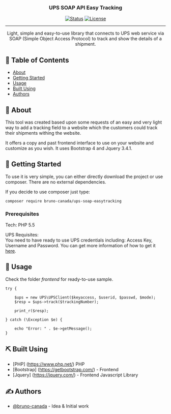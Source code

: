 <h3 align="center">UPS SOAP API Easy Tracking</h3>

<div align="center">

[![Status](https://img.shields.io/badge/status-active-success.svg)]()
[![License](https://img.shields.io/badge/license-MIT-blue.svg)](/LICENSE)

</div>

---

<p align="center"> Light, simple and easy-to-use library that connects to UPS web service via SOAP (Simple Object Access Protocol) to track and show the details of a shipment.</p>

## 📝 Table of Contents

- [About](#about)
- [Getting Started](#getting_started)
- [Usage](#usage)
- [Built Using](#built_using)
- [Authors](#authors)

## 🧐 About <a name = "about"></a>

<p>This tool was created based upon some requests of an easy and very light way to add a tracking field to a website which the customers could track their shipments withing the website.</p>

<p>It offers a copy and past frontend interface to use on your website and customize as you wish. It uses Bootstrap 4 and Jquery 3.4.1.</p>

## 🏁 Getting Started <a name = "getting_started"></a>

To use it is very simple, you can either directly download the project or use composer. There are no external dependencies.

If you decide to use composer just type:

```shell
composer require bruno-canada/ups-soap-easytracking
```

### Prerequisites

<p>Tech: PHP 5.5</p>

<p>UPS Requisites:<br/>
You need to have ready to use UPS credentials including: Access Key, Username and Password. You can get more information of how to get it <a href='https://www.ups.com/upsdeveloperkit' target='_blank'>here</a>.</p>

## 🎈 Usage <a name="usage"></a>

Check the folder *frontend* for ready-to-use sample.

```shell
try {

    $ups = new UPS\UPSClient($keyaccess, $userid, $passwd, $mode);
    $resp = $ups->track($trackingNumber);

    print_r($resp);

} catch (\Exception $e) {

    echo "Error: " . $e->getMessage();
}
```

## ⛏️ Built Using <a name = "built_using"></a>

- [PHP] (https://www.php.net/) PHP
- [Bootstrap] (https://getbootstrap.com/) - Frontend
- [Jquery] (https://jquery.com/) - Frontend Javascript Library

## ✍️ Authors <a name = "authors"></a>

- [@bruno-canada](https://github.com/bruno-canada) - Idea & Initial work
